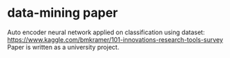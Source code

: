 # data-mining paper

Auto encoder neural network applied on classification using dataset: https://www.kaggle.com/bmkramer/101-innovations-research-tools-survey
Paper is written as a university project.

